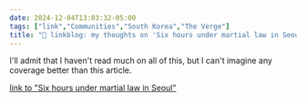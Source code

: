 ```yaml
---
date: 2024-12-04T13:03:32-05:00
tags: ["link","Communities","South Korea","The Verge"]
title: "🔗 linkblog: my thoughts on 'Six hours under martial law in Seoul'"
---
```

I'll admit that I haven't read much on all of this, but I can't imagine any coverage better than this article.

[link to "Six hours under martial law in Seoul"](https://www.theverge.com/24312920/martial-law-south-korea-yoon-suk-yeol-protest-dispatch)